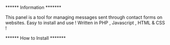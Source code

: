 ****** Information  *******

This panel is a tool for managing messages sent through 
contact forms on websites. Easy to install and use ! 
Written in PHP , Javascript , HTML & CSS !

****** How to Install  *******

